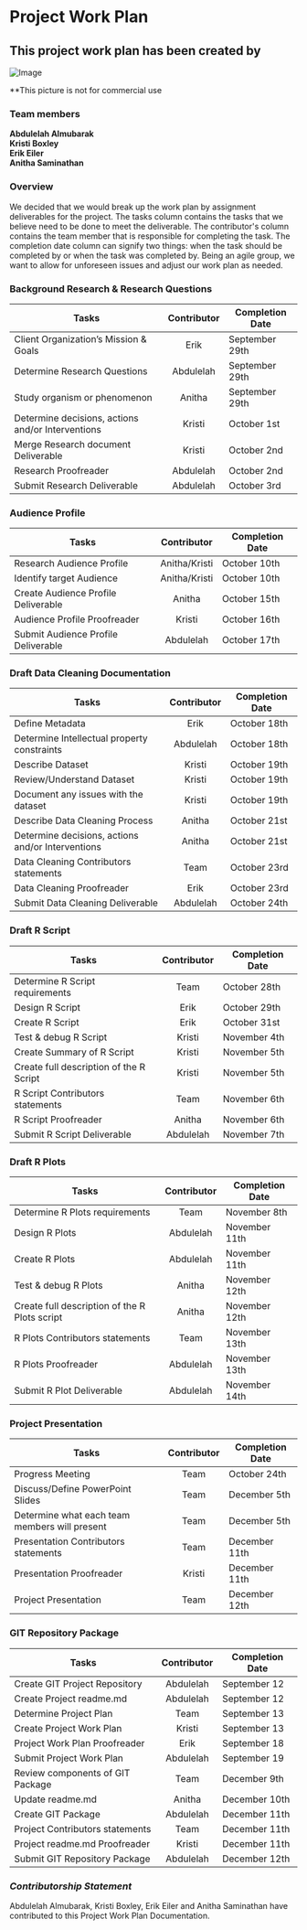 # Project Work Plan

## This project work plan has been created by

![Image](https://github.com/anitha1987/EUREKA/blob/master/Eureka.jpg)

**This picture is not for commercial use 

### Team members 
   **Abdulelah Almubarak**  
   **Kristi Boxley**  
   **Erik Eiler**  
   **Anitha Saminathan**
      
### Overview 

We decided that we would break up the work plan by assignment deliverables for the project. The tasks column contains the tasks that we believe need to be done to meet the deliverable. The contributor's column contains the team member that is responsible for completing the task. The completion date column can signify two things: when the task should be completed by or when the task was completed by. Being an agile group, we want to allow for unforeseen issues and adjust our work plan as needed.

### Background Research & Research Questions

| **Tasks**	                      |**Contributor**   |**Completion Date**|
|-------------------------------------|:----------------:|---------------|
|Client Organization’s Mission & Goals|    Erik              |  September 29th           |		
|Determine Research Questions	      |    Abdulelah             |  September 29th    |	
|Study organism or phenomenon	      |    Anitha              |  September 29th            |	
|Determine decisions, actions and/or Interventions| Kristi      | October 1st              |		
|Merge Research document Deliverable   |    Kristi              | October 2nd              |		
|Research Proofreader                  |    Abdulelah              | October 2nd             |
|Submit Research Deliverable           |    Abdulelah              | October 3rd             |
	
### Audience Profile

|**Tasks**	                       |**Contributor**   |**Completion Date**|
|--------------------------------------|:----------------:|---------------|
|Research Audience Profile             |   Anitha/Kristi               |   October 10th            |		
|Identify target Audience	       |   Anitha/Kristi               |    October 10th           |
|Create Audience Profile Deliverable   |    Anitha              |  October 15th             |		
|Audience Profile Proofreader	       |    Kristi              |     October 16th          |
|Submit Audience Profile Deliverable   |     Abdulelah             |October 17th |

### Draft Data Cleaning Documentation

|**Tasks**	                       |**Contributor**   |**Completion Date**|
|--------------------------------------|:----------------:|---------------|
|Define Metadata                       |    Erik              |      October 18th         |		
Determine Intellectual property constraints|	Abdulelah |October 18th|	
Describe Dataset		| Kristi            | October 19th  |
Review/Understand Dataset	| Kristi	| October 19th |
Document any issues with the dataset	|	Kristi |October 19th |
Describe Data Cleaning Process		| Anitha | October 21st|
Determine decisions, actions and/or Interventions| Anitha | October 21st |		
Data Cleaning Contributors statements	|Team	          | October 23rd              |
Data Cleaning Proofreader		| Erik | October 23rd |
Submit Data Cleaning Deliverable        | Abdulelah                |October 24th |

### Draft R Script

|**Tasks**	                       |**Contributor**   |**Completion Date**|
|--------------------------------------|:----------------:|---------------|
|Determine R Script requirements		|  Team           | October 28th|
|Design R Script		|  Erik              |   October 29th |
|Create R Script		|  Erik              |   October 31st |
|Test & debug R Script		| Kristi     |   November 4th |
|Create Summary of R Script            |      Kristi            |   November 5th            |		
|Create full description of the R Script	|	Kristi  | November 5th |
|R Script Contributors statements	|Team	| November 6th|
|R Script Proofreader	| Anitha  | November 6th |
|Submit R Script Deliverable             |   Abdulelah                |November 7th |

### Draft R Plots

|**Tasks**	                               |**Contributor**   |**Completion Date**|
|----------------------------------------------|:----------------:|---------------|
|Determine R Plots requirements		| Team | November 8th |
|Design R Plots		| Abdulelah |    November 11th |
|Create R Plots		| Abdulelah  |  November 11th |
|Test & debug R Plots	|  Anitha | November  12th |
|Create full description of the R Plots script |    Anitha              |   November 12th            |
R Plots Contributors statements	               |Team	| November 13th |
R Plots Proofreader	|Abdulelah | November 13th |
Submit R Plot Deliverable                      |   Abdulelah                | November 14th |

### Project Presentation

|**Tasks**	                       |**Contributor**   |**Completion Date**|
|--------------------------------------|:----------------:|---------------|
|Progress Meeting                      |      Team            |October 24th |
|Discuss/Define PowerPoint Slides      |    Team              |   December 5th            |		
Determine what each team members will present	| Team        | December 5th |	
Presentation Contributors statements	|Team	   | December 11th|
Presentation Proofreader   | Kristi | December 11th |
Project Presentation                   |    Team               | December 12th |

### GIT Repository Package

|**Tasks**	                       |**Contributor**   |**Completion Date**|
|--------------------------------------|:----------------:|---------------|
|Create GIT Project Repository	       |  Abdulelah                | September 12             |	
Create Project readme.md	       | Abdulelah         | September 12  |
Determine Project Plan		       | Team              | September 13  |
Create Project Work Plan	       | Kristi            | September 13  |
Project Work Plan Proofreader 	       | Erik             | September 18  |
Submit Project Work Plan               | Abdulelah         | September 19  |
Review components of GIT Package     |Team		|December 9th |
Update readme.md		 | Anitha   | December 10th |
Create GIT Package		| Abdulelah |December 11th |
Project Contributors statements	       |Team	| December 11th |
Project readme.md Proofreader	  |Kristi    |December 11th |
Submit GIT Repository Package  |       Abdulelah                | December 12th |

### _**Contributorship Statement**_

Abdulelah Almubarak, Kristi Boxley, Erik Eiler and Anitha Saminathan have contributed to this Project Work Plan Documentation. 

